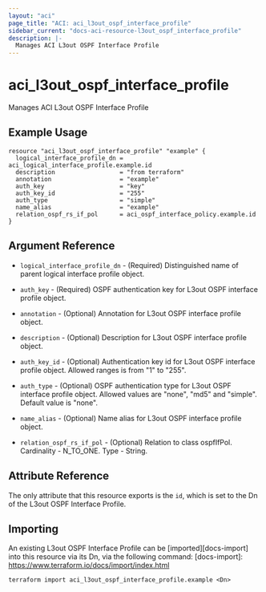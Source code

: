 ```yaml
---
layout: "aci"
page_title: "ACI: aci_l3out_ospf_interface_profile"
sidebar_current: "docs-aci-resource-l3out_ospf_interface_profile"
description: |-
  Manages ACI L3out OSPF Interface Profile
---
```


# aci_l3out_ospf_interface_profile

Manages ACI L3out OSPF Interface Profile

## Example Usage

```hcl
resource "aci_l3out_ospf_interface_profile" "example" {
  logical_interface_profile_dn = aci_logical_interface_profile.example.id
  description                  = "from terraform"
  annotation                   = "example"
  auth_key                     = "key"
  auth_key_id                  = "255"
  auth_type                    = "simple"
  name_alias                   = "example"
  relation_ospf_rs_if_pol      = aci_ospf_interface_policy.example.id
}
```

## Argument Reference

- `logical_interface_profile_dn` - (Required) Distinguished name of parent logical interface profile object.
- `auth_key` - (Required) OSPF authentication key for L3out OSPF interface profile object.
- `annotation` - (Optional) Annotation for L3out OSPF interface profile object.
- `description` - (Optional) Description for L3out OSPF interface profile object.
- `auth_key_id` - (Optional) Authentication key id for L3out OSPF interface profile object. Allowed ranges is from "1" to "255".
- `auth_type` - (Optional) OSPF authentication type for L3out OSPF interface profile object. Allowed values are "none", "md5" and "simple".
  Default value is "none".
- `name_alias` - (Optional) Name alias for L3out OSPF interface profile object.

- `relation_ospf_rs_if_pol` - (Optional) Relation to class ospfIfPol. Cardinality - N_TO_ONE. Type - String.

## Attribute Reference

The only attribute that this resource exports is the `id`, which is set to the
Dn of the L3out OSPF Interface Profile.

## Importing

An existing L3out OSPF Interface Profile can be [imported][docs-import] into this resource via its Dn, via the following command:
[docs-import]: https://www.terraform.io/docs/import/index.html

```
terraform import aci_l3out_ospf_interface_profile.example <Dn>
```
